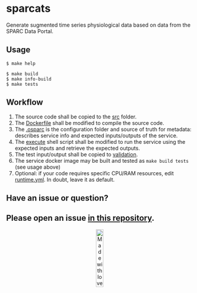 # sparcats

Generate sugmented time series physiological data based on data from the SPARC Data Portal.

## Usage

```console
$ make help

$ make build
$ make info-build
$ make tests
```

## Workflow

1. The source code shall be copied to the [src](sparcats/src/sparcats) folder.
2. The [Dockerfile](sparcats/src/Dockerfile) shall be modified to compile the source code.
3. The [.osparc](.osparc) is the configuration folder and source of truth for metadata: describes service info and expected inputs/outputs of the service.
4. The [execute](sparcats/service.cli/execute) shell script shall be modified to run the service using the expected inputs and retrieve the expected outputs.
5. The test input/output shall be copied to [validation](sparcats/validation).
6. The service docker image may be built and tested as ``make build tests`` (see usage above)
7. Optional: if your code requires specific CPU/RAM resources, edit [runtime.yml](.osparc/runtime.yml). In doubt, leave it as default.

## Have an issue or question?
Please open an issue [in this repository](https://github.com/ITISFoundation/cookiecutter-osparc-service/issues/).
---
<p align="center">
<image src="https://github.com/ITISFoundation/osparc-simcore-python-client/blob/4e8b18494f3191d55f6692a6a605818aeeb83f95/docs/_media/mwl.png" alt="Made with love at www.z43.swiss" width="20%" />
</p>
